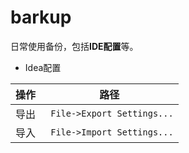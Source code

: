 # barkup
  日常使用备份，包括**IDE配置**等。
  - Idea配置

  操作 | 路径
  --- | :---:
  导出 | ` File->Export Settings...`
  导入 | ` File->Import Settings...`
  
    
